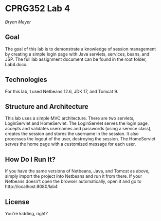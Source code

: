 # CPRG352 Lab 4
*Bryan Meyer*

## Goal

The goal of this lab is to demonstrate a knowledge of session management by creating a simple login page with Java servlets, services, beans, and JSP. The full lab assignment document can be found in the root folder, Lab4.docx.

## Technologies

For this lab, I used Netbeans 12.6, JDK 17, and Tomcat 9.

## Structure and Architecture

This lab uses a simple MVC architecture.
There are two servlets, LoginServlet and HomeServlet. The LoginServlet serves the login page, accepts and validates usernames and passwords (using a service class), creates the session and stores the username in the session. It also processes the logout of the user, destroying the session. The HomeServlet serves the home page with a customized message for each user.

## How Do I Run It?

If you have the same versions of Netbeans, Java, and Tomcat as above, simply import the project into Netbeans and run it from there.
If your Netbeans doesn't open the browser automatically, open it and go to http://localhost:8080/lab4

## License

You're kidding, right?